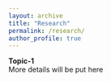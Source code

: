 ```yaml
---
layout: archive
title: "Research"
permalink: /research/
author_profile: true
---
```

**Topic-1** <br>
More details will be put here
